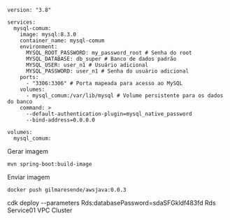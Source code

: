 ```
version: "3.8"

services:
  mysql-comum:
    image: mysql:8.3.0
    container_name: mysql-comum
    environment:
      MYSQL_ROOT_PASSWORD: my_password_root # Senha do root
      MYSQL_DATABASE: db_super # Banco de dados padrão
      MYSQL_USER: user_n1 # Usuário adicional
      MYSQL_PASSWORD: user_n1 # Senha do usuário adicional
    ports:
      - "3306:3306" # Porta mapeada para acesso ao MySQL
    volumes:
      - mysql_comum:/var/lib/mysql # Volume persistente para os dados do banco
    command: >
      --default-authentication-plugin=mysql_native_password
      --bind-address=0.0.0.0

volumes:
  mysql_comum:

```

Gerar imagem

```
mvn spring-boot:build-image
```

Enviar imagem

```
docker push gilmaresende/awsjava:0.0.3
```

cdk deploy --parameters Rds:databasePassword=sdaSFGkldf483fd Rds Service01 VPC Cluster
